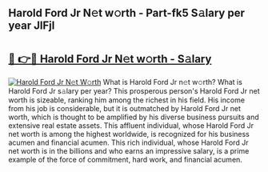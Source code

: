 ## Harold Ford Jr N𝚎t w𝚘rth - Part-fk5 S𝚊lary per year JlFjl

# <h2><a href="http://gc3is4.nevu.top/?p=Harold+Ford+Jr">🔗 👉🔴 Harold Ford Jr N𝚎t w𝚘rth - S𝚊lary</a></h2>

[![Harold Ford Jr N𝚎t W𝚘rth](https://i.imgur.com/Oavwk0R.jpeg)](http://gc3is4.nevu.top/?p=Harold+Ford+Jr)
What is Harold Ford Jr n𝚎t w𝚘rth? What is Harold Ford Jr s𝚊lary per year?
This prosperous person's Harold Ford Jr net worth is sizeable, ranking him among the richest in his field. His income from his job is considerable, but it is outmatched by Harold Ford Jr net worth, which is thought to be amplified by his diverse business pursuits and extensive real estate assets. This affluent individual, whose Harold Ford Jr net worth is among the highest worldwide, is recognized for his business acumen and financial acumen. This rich individual, whose Harold Ford Jr net worth is in the billions and who earns an impressive salary, is a prime example of the force of commitment, hard work, and financial acumen.
